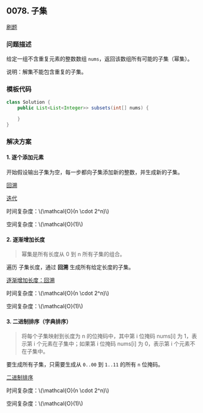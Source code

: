 <script src="https://cdn.bootcss.com/mathjax/2.7.7/MathJax.js?config=TeX-AMS-MML_HTMLorMML"></script>

## 0078. 子集

[刷题](qu0078/solu/Solution.java)

### 问题描述

给定一组不含重复元素的整数数组 `nums`，返回该数组所有可能的子集（幂集）。

说明：解集不能包含重复的子集。

### 模板代码

``` java
class Solution {
    public List<List<Integer>> subsets(int[] nums) {

    }
}
```

### 解决方案

#### 1. 逐个添加元素

开始假设输出子集为空，每一步都向子集添加新的整数，并生成新的子集。

[回溯](qu0078/solu1/Solution.java)

[迭代](qu0078/solu2/Solution.java)

时间复杂度：\\(\mathcal{O}(n \cdot 2^n)\\)

空间复杂度：\\(\mathcal{O}(1)\\)

#### 2. 逐渐增加长度

> 幂集是所有长度从 0 到 n 所有子集的组合。

遍历 子集长度，通过 **回溯** 生成所有给定长度的子集。

[逐渐增加长度：回溯](qu0078/solu3/Solution.java)

时间复杂度：\\(\mathcal{O}(n \cdot 2^n)\\)

空间复杂度：\\(\mathcal{O}(1)\\)


#### 3. 二进制排序（字典排序）

> 将每个子集映射到长度为 n 的位掩码中，其中第 i 位掩码 nums[i] 为 1，表示第 i 个元素在子集中；如果第 i 位掩码 nums[i] 为 0，表示第 i 个元素不在子集中。

要生成所有子集，只需要生成从 `0..00` 到 `1..11` 的所有 `n` 位掩码。

[二进制排序](qu0078/solu4/Solution.java)

时间复杂度：\\(\mathcal{O}(n \cdot 2^n)\\)

空间复杂度：\\(\mathcal{O}(1)\\)

